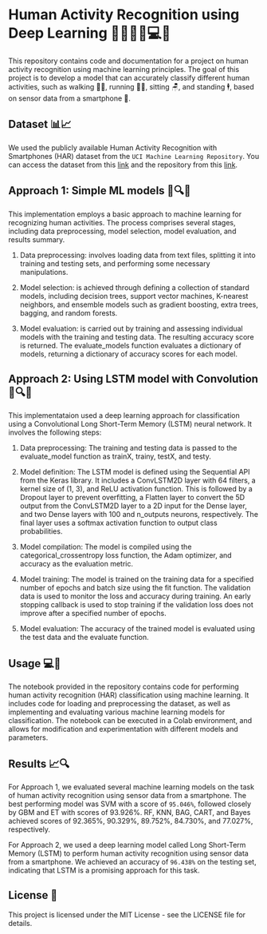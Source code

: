 # Human Activity Recognition using Deep Learning 🏃‍♂️🏃‍♀️💻🧠
This repository contains code and documentation for a project on human activity recognition using machine learning principles. The goal of this project is to develop a model that can accurately classify different human activities, such as walking 🚶‍♂️, running 🏃‍♀️, sitting 🪑, and standing 🕴️, based on sensor data from a smartphone 📱.

## Dataset 📊📈
We used the publicly available Human Activity Recognition with Smartphones (HAR) dataset from the `UCI Machine Learning Repository`. You can access the dataset from this [link](https://archive.ics.uci.edu/ml/datasets/human+activity+recognition+using+smartphones) and the repository from this [link](https://archive.ics.uci.edu/ml/index.php).

## Approach 1: Simple ML models 🧬🔍🤖
This implementation employs a basic approach to machine learning for recognizing human activities. The process comprises several stages, including data preprocessing, model selection, model evaluation, and results summary.

1. Data preprocessing: involves loading data from text files, splitting it into training and testing sets, and performing some necessary manipulations.

2. Model selection: is achieved through defining a collection of standard models, including decision trees, support vector machines, K-nearest neighbors, and ensemble models such as gradient boosting, extra trees, bagging, and random forests.

3. Model evaluation: is carried out by training and assessing individual models with the training and testing data. The resulting accuracy score is returned. The evaluate_models function evaluates a dictionary of models, returning a dictionary of accuracy scores for each model.

## Approach 2: Using LSTM model with Convolution 🧬🔍🤖
This implementataion used a deep learning approach for classification using a Convolutional Long Short-Term Memory (LSTM) neural network. It involves the following steps:

1. Data preprocessing: The training and testing data is passed to the evaluate_model function as trainX, trainy, testX, and testy.

2. Model definition: The LSTM model is defined using the Sequential API from the Keras library. It includes a ConvLSTM2D layer with 64 filters, a kernel size of (1, 3), and ReLU activation function. This is followed by a Dropout layer to prevent overfitting, a Flatten layer to convert the 5D output from the ConvLSTM2D layer to a 2D input for the Dense layer, and two Dense layers with 100 and n_outputs neurons, respectively. The final layer uses a softmax activation function to output class probabilities.

3. Model compilation: The model is compiled using the categorical_crossentropy loss function, the Adam optimizer, and accuracy as the evaluation metric.

4. Model training: The model is trained on the training data for a specified number of epochs and batch size using the fit function. The validation data is used to monitor the loss and accuracy during training. An early stopping callback is used to stop training if the validation loss does not improve after a specified number of epochs.

5. Model evaluation: The accuracy of the trained model is evaluated using the test data and the evaluate function.

## Usage 💻🚀
The notebook provided in the repository contains code for performing human activity recognition (HAR) classification using machine learning. It includes code for loading and preprocessing the dataset, as well as implementing and evaluating various machine learning models for classification. The notebook can be executed in a Colab environment, and allows for modification and experimentation with different models and parameters.

## Results 📈🔍
For Approach 1, we evaluated several machine learning models on the task of human activity recognition using sensor data from a smartphone. The best performing model was SVM with a score of `95.046%`, followed closely by GBM and ET with scores of 93.926%. RF, KNN, BAG, CART, and Bayes achieved scores of 92.365%, 90.329%, 89.752%, 84.730%, and 77.027%, respectively.

For Approach 2, we used a deep learning model called Long Short-Term Memory (LSTM) to perform human activity recognition using sensor data from a smartphone. We achieved an accuracy of `96.438%` on the testing set, indicating that LSTM is a promising approach for this task.

## License 📝
This project is licensed under the MIT License - see the LICENSE file for details.
